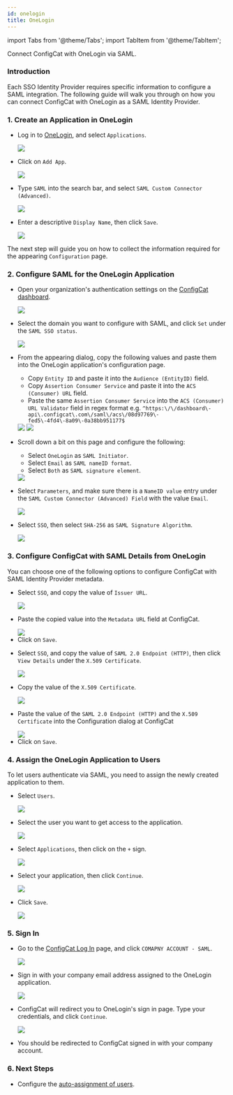 ```yaml
---
id: onelogin
title: OneLogin
---
```


import Tabs from '@theme/Tabs';
import TabItem from '@theme/TabItem';

Connect ConfigCat with OneLogin via SAML.

### Introduction
Each SSO Identity Provider requires specific information to configure a SAML integration. The following guide will walk you through on how you can connect ConfigCat with OneLogin as a SAML Identity Provider.

### 1. Create an Application in OneLogin

- Log in to <a href="https://app.onelogin.com/login" target="_blank">OneLogin</a>, and select `Applications`.

  <img class="saml-tutorial-img" src="/docs/assets/saml/onelogin/applications.png" />

- Click on `Add App`.

  <img class="saml-tutorial-img" src="/docs/assets/saml/onelogin/add_app.png" />

- Type `SAML` into the search bar, and select `SAML Custom Connector (Advanced)`.

  <img class="saml-tutorial-img" src="/docs/assets/saml/onelogin/select_app.png" />

- Enter a descriptive `Display Name`, then click `Save`.

  <img class="saml-tutorial-img" src="/docs/assets/saml/onelogin/app_name.png" />

The next step will guide you on how to collect the information required for the appearing `Configuration` page.

### 2. Configure SAML for the OneLogin Application
- Open your organization's authentication settings on the <a href="https://app.configcat.com/organization/authentication" target="_blank">ConfigCat dashboard</a>.

  <img class="saml-tutorial-img" src="/docs/assets/saml/dashboard/authentication.png" />

- Select the domain you want to configure with SAML, and click `Set` under the `SAML SSO status`.

  <img class="saml-tutorial-img" src="/docs/assets/saml/dashboard/domains.png" />

- From the appearing dialog, copy the following values and paste them into the OneLogin application's configuration page.
    - Copy `Entity ID` and paste it into the `Audience (EntityID)` field.
    - Copy `Assertion Consumer Service` and paste it into the `ACS (Consumer) URL` field.
    - Paste the same `Assertion Consumer Service` into the `ACS (Consumer) URL Validator` field in regex format e.g. `^https:\/\/dashboard\-api\.configcat\.com\/saml\/acs\/08d97769\-fed5\-4fd4\-8a09\-0a38bb951177$`

    <img class="saml-tutorial-img" src="/docs/assets/saml/dashboard/saml_config.png" />

    <img class="saml-tutorial-img" src="/docs/assets/saml/onelogin/saml_config.png" />

- Scroll down a bit on this page and configure the following:
    - Select `OneLogin` as `SAML Initiator`.
    - Select `Email` as `SAML nameID format`.
    - Select `Both` as `SAML signature element`.

    <img class="saml-tutorial-img" src="/docs/assets/saml/onelogin/saml_config2.png" />

- Select `Parameters`, and make sure there is a `NameID value` entry under the `SAML Custom Connector (Advanced) Field` with the value `Email`.

  <img class="saml-tutorial-img" src="/docs/assets/saml/onelogin/name_id.png" />

- Select `SSO`, then select `SHA-256` as `SAML Signature Algorithm`.

  <img class="saml-tutorial-img" src="/docs/assets/saml/onelogin/sso_signing_algo.png" />

### 3. Configure ConfigCat with SAML Details from OneLogin

You can choose one of the following options to configure ConfigCat with SAML Identity Provider metadata.

<Tabs>
  <TabItem value="metadataUrl" label="Metadata URL" default>
    <ul>
      <li>
        <p>Select <code>SSO</code>, and copy the value of <code>Issuer URL</code>.</p>
        <img class="saml-tutorial-img" src="/docs/assets/saml/onelogin/sso_config.png" />
      </li>
      <li>
        <p>Paste the copied value into the <code>Metadata URL</code> field at ConfigCat.</p>
        <img class="saml-tutorial-img" src="/docs/assets/saml/onelogin/cc_meta_url.png" />
      </li>
      <li>
        Click on <code>Save</code>.
      </li>
    </ul>
  </TabItem>
  <TabItem value="manual" label="Manual Configuration">
    <ul>
      <li>
        <p>Select <code>SSO</code>, and copy the value of <code>SAML 2.0 Endpoint (HTTP)</code>, then click <code>View Details</code> under the <code>X.509 Certificate</code>.</p>
        <img class="saml-tutorial-img" src="/docs/assets/saml/onelogin/sso_config_manual.png" />
      </li>
      <li>
        <p>Copy the value of the <code>X.509 Certificate</code>.</p>
        <img class="saml-tutorial-img" src="/docs/assets/saml/onelogin/cert.png" />
      </li>
      <li>
        <p>Paste the value of the <code>SAML 2.0 Endpoint (HTTP)</code> and the <code>X.509 Certificate</code> into the Configuration dialog at ConfigCat</p>
        <img class="saml-tutorial-img" src="/docs/assets/saml/onelogin/cc_manual.png" />
      </li>
      <li>
        Click on <code>Save</code>.
      </li>
    </ul>
  </TabItem>
</Tabs>

### 4. Assign the OneLogin Application to Users
To let users authenticate via SAML, you need to assign the newly created application to them.

- Select `Users`.

  <img class="saml-tutorial-img" src="/docs/assets/saml/onelogin/users.png" />

- Select the user you want to get access to the application.

  <img class="saml-tutorial-img" src="/docs/assets/saml/onelogin/select_user.png" />

- Select `Applications`, then click on the `+` sign.

  <img class="saml-tutorial-img" src="/docs/assets/saml/onelogin/add_application.png" />

- Select your application, then click `Continue`.

  <img class="saml-tutorial-img" src="/docs/assets/saml/onelogin/app_added.png" />

- Click `Save`.

  <img class="saml-tutorial-img" src="/docs/assets/saml/onelogin/app_details.png" />

### 5. Sign In
- Go to the <a href="https://app.configcat.com/login" target="_blank">ConfigCat Log In</a> page, and click `COMAPNY ACCOUNT - SAML`.
  
  <img class="saml-tutorial-img" src="/docs/assets/saml/dashboard/saml_login.png" />

- Sign in with your company email address assigned to the OneLogin application.

  <img class="saml-tutorial-img" src="/docs/assets/saml/dashboard/company_email.png" />

- ConfigCat will redirect you to OneLogin's sign in page. Type your credentials, and click `Continue`.

  <img class="saml-tutorial-img" src="/docs/assets/saml/onelogin/login.png" />

- You should be redirected to ConfigCat signed in with your company account.

### 6. Next Steps

- Configure the [auto-assignment of users](/docs/advanced/team-management/auto-assign-users).